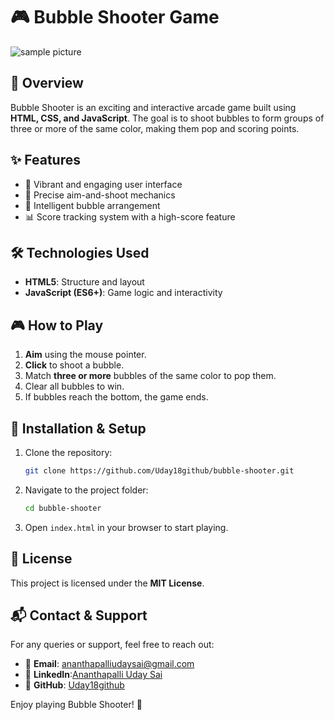 # 🎮 Bubble Shooter Game

![sample picture](https://github.com/user-attachments/assets/722d6559-1077-4af7-8a45-0032039249ce)

## 📌 Overview
Bubble Shooter is an exciting and interactive arcade game built using **HTML, CSS, and JavaScript**. The goal is to shoot bubbles to form groups of three or more of the same color, making them pop and scoring points.

## ✨ Features
- 🌈 Vibrant and engaging user interface
- 🎯 Precise aim-and-shoot mechanics
- 🧩 Intelligent bubble arrangement
- 📊 Score tracking system with a high-score feature

## 🛠️ Technologies Used
- **HTML5**: Structure and layout
- **JavaScript (ES6+)**: Game logic and interactivity
  
## 🎮 How to Play
1. **Aim** using the mouse pointer.
2. **Click** to shoot a bubble.
3. Match **three or more** bubbles of the same color to pop them.
4. Clear all bubbles to win.
5. If bubbles reach the bottom, the game ends.

## 🚀 Installation & Setup
1. Clone the repository:
   ```bash
   git clone https://github.com/Uday18github/bubble-shooter.git
   ```
2. Navigate to the project folder:
   ```bash
   cd bubble-shooter
   ```
3. Open `index.html` in your browser to start playing.

## 📝 License
This project is licensed under the **MIT License**.

## 📬 Contact & Support
For any queries or support, feel free to reach out:
- 📧 **Email**: [ananthapalliudaysai@gmail.com](mailto:ananthapalliudaysai@gmail.com)
- 🔗 **LinkedIn**:[Ananthapalli Uday Sai](https://www.linkedin.com/in/www.linkedin.com/in/ananthapalli-udaysai)
- 🐙 **GitHub**: [Uday18github](https://github.com/Uday18github)

Enjoy playing Bubble Shooter! 🎯
